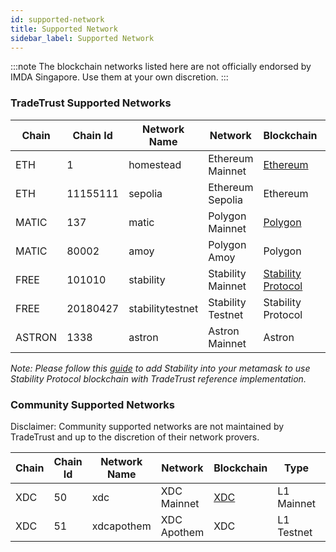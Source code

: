 ```yaml
---
id: supported-network
title: Supported Network
sidebar_label: Supported Network
---
```


:::note
The blockchain networks listed here are not officially endorsed by IMDA Singapore. Use them at your own discretion.
:::

### TradeTrust Supported Networks

| Chain  | Chain Id | Network Name     | Network           | Blockchain                                           | Type       | Status |
| ------ | -------- | ---------------- | ----------------- | ---------------------------------------------------- | ---------- | ------ |
| ETH    | 1        | homestead        | Ethereum Mainnet  | [Ethereum](https://ethereum.org/)                    | L1 Mainnet | Active |
| ETH    | 11155111 | sepolia          | Ethereum Sepolia  | Ethereum                                             | L1 Testnet | Active |
| MATIC  | 137      | matic            | Polygon Mainnet   | [Polygon](https://polygon.technology/)               | L2 Mainnet | Active |
| MATIC  | 80002    | amoy             | Polygon Amoy      | Polygon                                              | L2 Testnet | Active |
| FREE   | 101010   | stability        | Stability Mainnet | [Stability Protocol](https://stabilityprotocol.com/) | -          | Active |
| FREE   | 20180427 | stabilitytestnet | Stability Testnet | Stability Protocol                                   | -          | Active |
| ASTRON | 1338     | astron           | Astron Mainnet    | Astron                                               | L2 Mainnet | Active |

_Note: Please follow this [guide](/docs/4.x/topics/introduction/supported-network) to add Stability into your metamask to use Stability Protocol blockchain with TradeTrust reference implementation._

### Community Supported Networks

Disclaimer: Community supported networks are not maintained by TradeTrust and up to the discretion of their network provers.

| Chain | Chain Id | Network Name  | Network        | Blockchain                    | Type       | Status |
| ----- | -------- | ------------- | -------------- | ----------------------------- | ---------- | ------ |
| XDC   | 50       | xdc           | XDC Mainnet    | [XDC](https://xdc.org/)       | L1 Mainnet | Active |
| XDC   | 51       | xdcapothem    | XDC Apothem    | XDC                           | L1 Testnet | Active |

